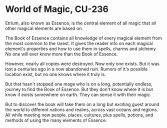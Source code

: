 # World of Magic, CU-236

Etrium, also known as Essence, is the central element of all magic that all other magical elements are based on.

The Book of Essence contains all knowledge of every magical element from the most common to the rarest. It gives the reader info on each magical element's properties and how to use them in spells, charms and alchemy. No one will ever know more than the Book of Essence.

However, nearly all copies were destroyed. Now only one exists. But it was lost a centuries ago in a now abandoned ruin. Rumors of it's possible location exist, but no one knows where it truly is.

But that hasn't stopped one mage who is on a long, potentially endless, journey to find the Book of Essence. But they don't know where it is but know it exists somewhere on earth. They can sense it with their magic.

But to discover the book will take them on a long but exciting guest around the world to different nations and realms, across vast oceans and regions. All while meeting new people, places, cultures, plus spells, potions, and methods of using the many elements of Essence.